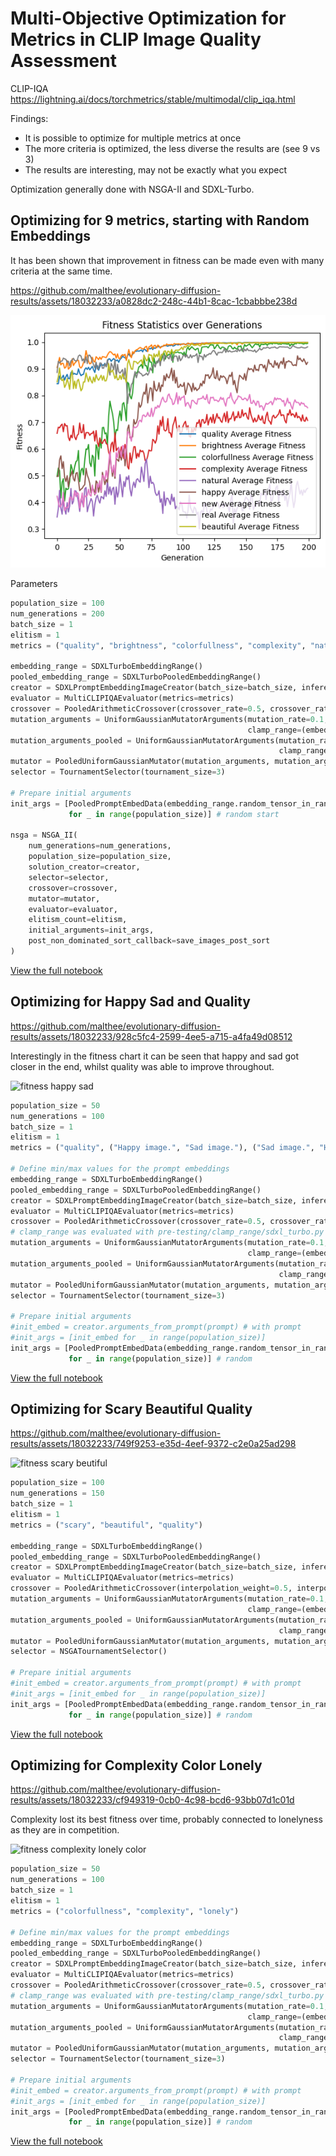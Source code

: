 # Multi-Objective Optimization for Metrics in CLIP Image Quality Assessment
CLIP-IQA https://lightning.ai/docs/torchmetrics/stable/multimodal/clip_iqa.html

Findings:
* It is possible to optimize for multiple metrics at once
* The more criteria is optimized, the less diverse the results are (see 9 vs 3)
* The results are interesting, may not be exactly what you expect

Optimization generally done with NSGA-II and SDXL-Turbo.

## Optimizing for 9 metrics, starting with Random Embeddings
It has been shown that improvement in fitness can be made even with many criteria at the same time.

https://github.com/malthee/evolutionary-diffusion-results/assets/18032233/a0828dc2-248c-44b1-8cac-1cbabbbe238d

![NSGA II for 9 metrics](./nsga_200gen_100pop_iqavariation.png)

Parameters
```python
population_size = 100
num_generations = 200
batch_size = 1
elitism = 1
metrics = ("quality", "brightness", "colorfullness", "complexity", "natural", "happy", "new", "real", "beautiful")

embedding_range = SDXLTurboEmbeddingRange()
pooled_embedding_range = SDXLTurboPooledEmbeddingRange()
creator = SDXLPromptEmbeddingImageCreator(batch_size=batch_size, inference_steps=3)
evaluator = MultiCLIPIQAEvaluator(metrics=metrics)
crossover = PooledArithmeticCrossover(crossover_rate=0.5, crossover_rate_pooled=0.5)
mutation_arguments = UniformGaussianMutatorArguments(mutation_rate=0.1, mutation_strength=2, 
                                                     clamp_range=(embedding_range.minimum, embedding_range.maximum)) 
mutation_arguments_pooled = UniformGaussianMutatorArguments(mutation_rate=0.1, mutation_strength=0.4, 
                                                            clamp_range=(pooled_embedding_range.minimum, pooled_embedding_range.maximum))
mutator = PooledUniformGaussianMutator(mutation_arguments, mutation_arguments_pooled)
selector = TournamentSelector(tournament_size=3)

# Prepare initial arguments
init_args = [PooledPromptEmbedData(embedding_range.random_tensor_in_range(), pooled_embedding_range.random_tensor_in_range()) 
             for _ in range(population_size)] # random start

nsga = NSGA_II(
    num_generations=num_generations,
    population_size=population_size,
    solution_creator=creator,   
    selector=selector,
    crossover=crossover,
    mutator=mutator,
    evaluator=evaluator,
    elitism_count=elitism,
    initial_arguments=init_args,
    post_non_dominated_sort_callback=save_images_post_sort
)
```

[View the full notebook](./nsga_200gen_100pop_iqavariation.ipynb)

## Optimizing for Happy Sad and Quality

https://github.com/malthee/evolutionary-diffusion-results/assets/18032233/928c5fc4-2599-4ee5-a715-a4fa49d08512

Interestingly in the fitness chart it can be seen that happy and sad got closer in the end, whilst quality was able to improve throughout.

![fitness happy sad](https://github.com/malthee/evolutionary-diffusion-results/assets/18032233/72dfcbd9-a4e9-478b-91be-691a86427e74)

```python
population_size = 50
num_generations = 100
batch_size = 1
elitism = 1
metrics = ("quality", ("Happy image.", "Sad image."), ("Sad image.", "Happy image."))

# Define min/max values for the prompt embeddings
embedding_range = SDXLTurboEmbeddingRange()
pooled_embedding_range = SDXLTurboPooledEmbeddingRange()
creator = SDXLPromptEmbeddingImageCreator(batch_size=batch_size, inference_steps=4)
evaluator = MultiCLIPIQAEvaluator(metrics=metrics)
crossover = PooledArithmeticCrossover(crossover_rate=0.5, crossover_rate_pooled=0.5)
# clamp_range was evaluated with pre-testing/clamp_range/sdxl_turbo.py
mutation_arguments = UniformGaussianMutatorArguments(mutation_rate=0.1, mutation_strength=2, 
                                                     clamp_range=(embedding_range.minimum, embedding_range.maximum)) 
mutation_arguments_pooled = UniformGaussianMutatorArguments(mutation_rate=0.1, mutation_strength=0.4, 
                                                            clamp_range=(pooled_embedding_range.minimum, pooled_embedding_range.maximum))
mutator = PooledUniformGaussianMutator(mutation_arguments, mutation_arguments_pooled)
selector = TournamentSelector(tournament_size=3)

# Prepare initial arguments
#init_embed = creator.arguments_from_prompt(prompt) # with prompt
#init_args = [init_embed for _ in range(population_size)]
init_args = [PooledPromptEmbedData(embedding_range.random_tensor_in_range(), pooled_embedding_range.random_tensor_in_range()) 
             for _ in range(population_size)] # random
```

[View the full notebook](./nsga_happysad.ipynb)

## Optimizing for Scary Beautiful Quality

https://github.com/malthee/evolutionary-diffusion-results/assets/18032233/749f9253-e35d-4eef-9372-c2e0a25ad298

![fitness scary beutiful](https://github.com/malthee/evolutionary-diffusion-results/assets/18032233/d184494a-5950-4869-8586-435edacc1d1f)

```python
population_size = 100
num_generations = 150
batch_size = 1
elitism = 1
metrics = ("scary", "beautiful", "quality")

embedding_range = SDXLTurboEmbeddingRange()
pooled_embedding_range = SDXLTurboPooledEmbeddingRange()
creator = SDXLPromptEmbeddingImageCreator(batch_size=batch_size, inference_steps=4)
evaluator = MultiCLIPIQAEvaluator(metrics=metrics)
crossover = PooledArithmeticCrossover(interpolation_weight=0.5, interpolation_weight_pooled=0.5)
mutation_arguments = UniformGaussianMutatorArguments(mutation_rate=0.1, mutation_strength=2, 
                                                     clamp_range=(embedding_range.minimum, embedding_range.maximum)) 
mutation_arguments_pooled = UniformGaussianMutatorArguments(mutation_rate=0.1, mutation_strength=0.4, 
                                                            clamp_range=(pooled_embedding_range.minimum, pooled_embedding_range.maximum))
mutator = PooledUniformGaussianMutator(mutation_arguments, mutation_arguments_pooled)
selector = NSGATournamentSelector()

# Prepare initial arguments
#init_embed = creator.arguments_from_prompt(prompt) # with prompt
#init_args = [init_embed for _ in range(population_size)]
init_args = [PooledPromptEmbedData(embedding_range.random_tensor_in_range(), pooled_embedding_range.random_tensor_in_range()) 
             for _ in range(population_size)] # random
```

[View the full notebook](./nsga_scarybeautiful.ipynb)

## Optimizing for Complexity Color Lonely

https://github.com/malthee/evolutionary-diffusion-results/assets/18032233/cf949319-0cb0-4c98-bcd6-93bb07d1c01d

Complexity lost its best fitness over time, probably connected to lonelyness as they are in competition.

![fitness complexity lonely color](https://github.com/malthee/evolutionary-diffusion-results/assets/18032233/f1a25a8d-fadc-4710-8a03-efc31c542125)

```python
population_size = 50
num_generations = 100
batch_size = 1
elitism = 1
metrics = ("colorfullness", "complexity", "lonely")

# Define min/max values for the prompt embeddings
embedding_range = SDXLTurboEmbeddingRange()
pooled_embedding_range = SDXLTurboPooledEmbeddingRange()
creator = SDXLPromptEmbeddingImageCreator(batch_size=batch_size, inference_steps=4)
evaluator = MultiCLIPIQAEvaluator(metrics=metrics)
crossover = PooledArithmeticCrossover(crossover_rate=0.5, crossover_rate_pooled=0.5)
# clamp_range was evaluated with pre-testing/clamp_range/sdxl_turbo.py
mutation_arguments = UniformGaussianMutatorArguments(mutation_rate=0.1, mutation_strength=2, 
                                                     clamp_range=(embedding_range.minimum, embedding_range.maximum)) 
mutation_arguments_pooled = UniformGaussianMutatorArguments(mutation_rate=0.1, mutation_strength=0.4, 
                                                            clamp_range=(pooled_embedding_range.minimum, pooled_embedding_range.maximum))
mutator = PooledUniformGaussianMutator(mutation_arguments, mutation_arguments_pooled)
selector = TournamentSelector(tournament_size=3)

# Prepare initial arguments
#init_embed = creator.arguments_from_prompt(prompt) # with prompt
#init_args = [init_embed for _ in range(population_size)]
init_args = [PooledPromptEmbedData(embedding_range.random_tensor_in_range(), pooled_embedding_range.random_tensor_in_range()) 
             for _ in range(population_size)] # random
```

[View the full notebook](./nsga_complexitylonelycolor.ipynb)
